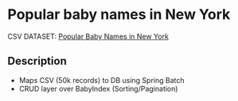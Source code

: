 # Popular baby names in New York

CSV DATASET: [Popular Baby Names in New York](https://catalog.data.gov/dataset/popular-baby-names)

## Description
- Maps CSV (50k records) to DB using Spring Batch
- CRUD layer over BabyIndex (Sorting/Pagination)